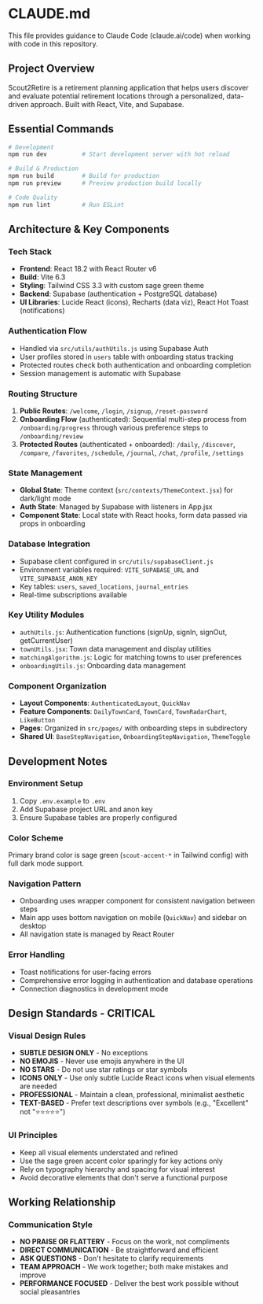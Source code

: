 # CLAUDE.md

This file provides guidance to Claude Code (claude.ai/code) when working with code in this repository.

## Project Overview

Scout2Retire is a retirement planning application that helps users discover and evaluate potential retirement locations through a personalized, data-driven approach. Built with React, Vite, and Supabase.

## Essential Commands

```bash
# Development
npm run dev          # Start development server with hot reload

# Build & Production
npm run build        # Build for production
npm run preview      # Preview production build locally

# Code Quality
npm run lint         # Run ESLint
```

## Architecture & Key Components

### Tech Stack
- **Frontend**: React 18.2 with React Router v6
- **Build**: Vite 6.3
- **Styling**: Tailwind CSS 3.3 with custom sage green theme
- **Backend**: Supabase (authentication + PostgreSQL database)
- **UI Libraries**: Lucide React (icons), Recharts (data viz), React Hot Toast (notifications)

### Authentication Flow
- Handled via `src/utils/authUtils.js` using Supabase Auth
- User profiles stored in `users` table with onboarding status tracking
- Protected routes check both authentication and onboarding completion
- Session management is automatic with Supabase

### Routing Structure
1. **Public Routes**: `/welcome`, `/login`, `/signup`, `/reset-password`
2. **Onboarding Flow** (authenticated): Sequential multi-step process from `/onboarding/progress` through various preference steps to `/onboarding/review`
3. **Protected Routes** (authenticated + onboarded): `/daily`, `/discover`, `/compare`, `/favorites`, `/schedule`, `/journal`, `/chat`, `/profile`, `/settings`

### State Management
- **Global State**: Theme context (`src/contexts/ThemeContext.jsx`) for dark/light mode
- **Auth State**: Managed by Supabase with listeners in App.jsx
- **Component State**: Local state with React hooks, form data passed via props in onboarding

### Database Integration
- Supabase client configured in `src/utils/supabaseClient.js`
- Environment variables required: `VITE_SUPABASE_URL` and `VITE_SUPABASE_ANON_KEY`
- Key tables: `users`, `saved_locations`, `journal_entries`
- Real-time subscriptions available

### Key Utility Modules
- `authUtils.js`: Authentication functions (signUp, signIn, signOut, getCurrentUser)
- `townUtils.jsx`: Town data management and display utilities
- `matchingAlgorithm.js`: Logic for matching towns to user preferences
- `onboardingUtils.js`: Onboarding data management

### Component Organization
- **Layout Components**: `AuthenticatedLayout`, `QuickNav`
- **Feature Components**: `DailyTownCard`, `TownCard`, `TownRadarChart`, `LikeButton`
- **Pages**: Organized in `src/pages/` with onboarding steps in subdirectory
- **Shared UI**: `BaseStepNavigation`, `OnboardingStepNavigation`, `ThemeToggle`

## Development Notes

### Environment Setup
1. Copy `.env.example` to `.env`
2. Add Supabase project URL and anon key
3. Ensure Supabase tables are properly configured

### Color Scheme
Primary brand color is sage green (`scout-accent-*` in Tailwind config) with full dark mode support.

### Navigation Pattern
- Onboarding uses wrapper component for consistent navigation between steps
- Main app uses bottom navigation on mobile (`QuickNav`) and sidebar on desktop
- All navigation state is managed by React Router

### Error Handling
- Toast notifications for user-facing errors
- Comprehensive error logging in authentication and database operations
- Connection diagnostics in development mode

## Design Standards - CRITICAL

### Visual Design Rules
- **SUBTLE DESIGN ONLY** - No exceptions
- **NO EMOJIS** - Never use emojis anywhere in the UI
- **NO STARS** - Do not use star ratings or star symbols
- **ICONS ONLY** - Use only subtle Lucide React icons when visual elements are needed
- **PROFESSIONAL** - Maintain a clean, professional, minimalist aesthetic
- **TEXT-BASED** - Prefer text descriptions over symbols (e.g., "Excellent" not "⭐⭐⭐⭐⭐")

### UI Principles
- Keep all visual elements understated and refined
- Use the sage green accent color sparingly for key actions only
- Rely on typography hierarchy and spacing for visual interest
- Avoid decorative elements that don't serve a functional purpose

## Working Relationship

### Communication Style
- **NO PRAISE OR FLATTERY** - Focus on the work, not compliments
- **DIRECT COMMUNICATION** - Be straightforward and efficient
- **ASK QUESTIONS** - Don't hesitate to clarify requirements
- **TEAM APPROACH** - We work together; both make mistakes and improve
- **PERFORMANCE FOCUSED** - Deliver the best work possible without social pleasantries